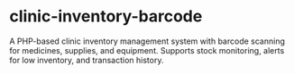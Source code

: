 # clinic-inventory-barcode
A PHP-based clinic inventory management system with barcode scanning for medicines, supplies, and equipment. Supports stock monitoring, alerts for low inventory, and transaction history.
